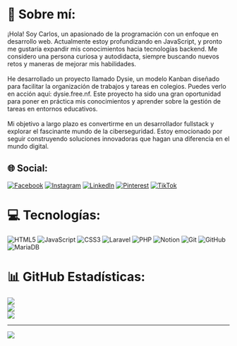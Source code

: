 # 💫 Sobre mí:
¡Hola! Soy Carlos, un apasionado de la programación con un enfoque en desarrollo web. Actualmente estoy profundizando en JavaScript, y pronto me gustaría expandir mis conocimientos hacia tecnologías backend. Me considero una persona curiosa y autodidacta, siempre buscando nuevos retos y maneras de mejorar mis habilidades.<br><br>He desarrollado un proyecto llamado Dysie, un modelo Kanban diseñado para facilitar la organización de trabajos y tareas en colegios. Puedes verlo en acción aquí: dysie.free.nf. Este proyecto ha sido una gran oportunidad para poner en práctica mis conocimientos y aprender sobre la gestión de tareas en entornos educativos.<br><br>Mi objetivo a largo plazo es convertirme en un desarrollador fullstack y explorar el fascinante mundo de la ciberseguridad. Estoy emocionado por seguir construyendo soluciones innovadoras que hagan una diferencia en el mundo digital.


## 🌐 Social:
[![Facebook](https://img.shields.io/badge/Facebook-%231877F2.svg?logo=Facebook&logoColor=white)](https://facebook.com/100008347578847) [![Instagram](https://img.shields.io/badge/Instagram-%23E4405F.svg?logo=Instagram&logoColor=white)](https://instagram.com/usugaa1) [![LinkedIn](https://img.shields.io/badge/LinkedIn-%230077B5.svg?logo=linkedin&logoColor=white)](https://linkedin.com/in/carlos-restrepo-52b588238) [![Pinterest](https://img.shields.io/badge/Pinterest-%23E60023.svg?logo=Pinterest&logoColor=white)](https://pinterest.com/restrepoc08) [![TikTok](https://img.shields.io/badge/TikTok-%23000000.svg?logo=TikTok&logoColor=white)](https://tiktok.com/@is.c4rl0s) 

# 💻 Tecnologías:
![HTML5](https://img.shields.io/badge/html5-%23E34F26.svg?style=for-the-badge&logo=html5&logoColor=white) ![JavaScript](https://img.shields.io/badge/javascript-%23323330.svg?style=for-the-badge&logo=javascript&logoColor=%23F7DF1E) ![CSS3](https://img.shields.io/badge/css3-%231572B6.svg?style=for-the-badge&logo=css3&logoColor=white) ![Laravel](https://img.shields.io/badge/laravel-%23FF2D20.svg?style=for-the-badge&logo=laravel&logoColor=white) ![PHP](https://img.shields.io/badge/php-%23777BB4.svg?style=for-the-badge&logo=php&logoColor=white) ![Notion](https://img.shields.io/badge/Notion-%23000000.svg?style=for-the-badge&logo=notion&logoColor=white) ![Git](https://img.shields.io/badge/git-%23F05033.svg?style=for-the-badge&logo=git&logoColor=white) ![GitHub](https://img.shields.io/badge/github-%23121011.svg?style=for-the-badge&logo=github&logoColor=white) ![MariaDB](https://img.shields.io/badge/MariaDB-003545?style=for-the-badge&logo=mariadb&logoColor=white)
# 📊 GitHub Estadísticas:
![](https://github-readme-stats.vercel.app/api?username=Usugaa&theme=blueberry&hide_border=false&include_all_commits=false&count_private=false)<br/>
![](https://github-readme-streak-stats.herokuapp.com/?user=Usugaa&theme=blueberry&hide_border=false)<br/>
![](https://github-readme-stats.vercel.app/api/top-langs/?username=Usugaa&theme=blueberry&hide_border=false&include_all_commits=false&count_private=false&layout=compact)

---
[![](https://visitcount.itsvg.in/api?id=Usugaa&icon=8&color=4)](https://visitcount.itsvg.in)

<!-- Proudly created with GPRM ( https://gprm.itsvg.in ) -->
